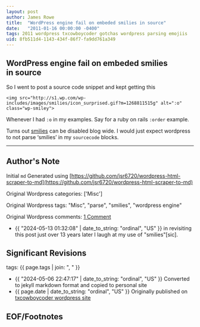 ```yaml
---
layout: post
author: James Rowe
title:  "WordPress engine fail on embeded smilies in source"
date:   "2011-01-16 00:00:00 -0400"
tags: 2011 wordpress txcowboycoder gotchas wordpress parsing emojiis
uid: 8fb511d4-1143-434f-86f7-fa9dd761a349
---
```



## WordPress engine fail on embeded smilies in source


So I went to post a source code snippet and kept getting this



```
<img src="http://s1.wp.com/wp-includes/images/smilies/icon_surprised.gif?m=1268811515g" alt=":o" class="wp-smiley">

```

Whenever I had `:o` in my examples. Say for a ruby on rails `:order` example.


Turns out [smilies](http://en.support.wordpress.com/smilies/) can be disabled blog wide. I would just expect wordpress to not parse ‘smilies’ in my `sourcecode` blocks.




---

## Author's Note

Initial `md` Generated using [https://github.com/jsr6720/wordpress-html-scraper-to-md](https://github.com/jsr6720/wordpress-html-scraper-to-md)

Original Wordpress categories: ['Misc']

Original Wordpress tags: "Misc", "parse", "smilies", "wordpress engine"

Original Wordpress comments: <a href="https://txcowboycoder.wordpress.com/2011/01/16/wordpress-engine-fail-on-embeded-smilies-in-source/#comments">1 Comment</a>

- {{ "2024-05-13 01:32:08" | date_to_string: "ordinal", "US" }} in revisiting this post just over 13 years later I laugh at my use of "smilies"\[sic\].

## Significant Revisions

tags: {{ page.tags | join: ", " }} <!-- todo move this somewhere -->

- {{ "2024-05-06 22:47:17" | date_to_string: "ordinal", "US" }} Converted to jekyll markdown format and copied to personal site
- {{ page.date | date_to_string: "ordinal", "US" }} Originally published on [txcowboycoder wordpress site](https://txcowboycoder.wordpress.com/2011/01/16/wordpress-engine-fail-on-embeded-smilies-in-source/)

## EOF/Footnotes

